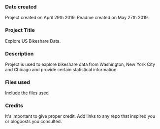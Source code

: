 ### Date created
Project created on April 29th 2019. Readme created on May 27th 2019.

### Project Title
Explore US Bikeshare Data.

### Description
Project is used to explore bikeshare data from Washington, New York City and Chicago and provide certain statistical information.

### Files used
Include the files used

### Credits
It's important to give proper credit. Add links to any repo that inspired you or blogposts you consulted.

